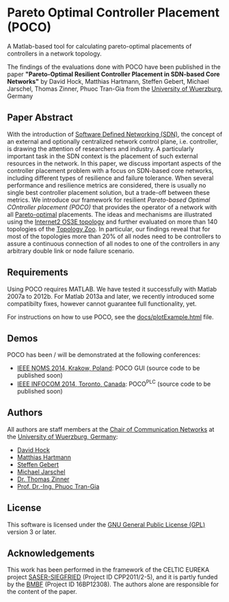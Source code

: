 Pareto Optimal Controller Placement (POCO)
==========================================

A Matlab-based tool for calculating pareto-optimal placements of controllers in a network topology.

The findings of the evaluations done with POCO have been published in the paper **"Pareto-Optimal Resilient Controller Placement in SDN-based Core Networks"** by David Hock, Matthias Hartmann, Steffen Gebert, Michael Jarschel, Thomas Zinner, Phuoc Tran-Gia from the [University of Wuerzburg](http://www3.informatik.uni-wuerzburg.de/), Germany


Paper Abstract
--------------
With the introduction of [Software Defined Networking (SDN)](http://en.wikipedia.org/wiki/Software-defined_networking), the concept of an external and optionally centralized network control plane, i.e. controller, is drawing the attention of researchers and industry. A particularly important task in the SDN context is the placement of such external resources in the network. In this paper, we discuss important aspects of the controller placement problem with a focus on SDN-based core networks, including different types of resilience and failure tolerance. When several performance and resilience metrics are considered, there is usually no single best controller placement solution, but a trade-off between these metrics. We introduce our framework for resilient *Pareto-based Optimal COntroller placement (POCO)* that provides the operator of a network with all [Pareto-optimal](http://en.wikipedia.org/wiki/Pareto_optimality) placements. The ideas and mechanisms are illustrated using the [Internet2 OS3E topology](http://www.internet2.edu/network/ose/) and further evaluated on more than 140 topologies of the [Topology Zoo](http://www.topology-zoo.org/). In particular, our findings reveal that for most of the topologies more than 20% of all nodes need to be controllers to assure a continuous connection of all nodes to one of the controllers in any arbitrary double link or node failure scenario.

Requirements
----------------------
Using POCO requires MATLAB. We have tested it successfully with Matlab 2007a to 2012b. For Matlab 2013a and later, we recently introduced some compatibilty fixes, however cannot guarantee full functionality, yet.

For instructions on how to use POCO, see the [docs/plotExample.html](http://htmlpreview.github.io/?https://github.com/lsinfo3/poco/blob/master/docs/plotExample.html) file.

Demos
------------------
POCO has been / will be demonstrated at the following conferences:

* [IEEE NOMS 2014, Krakow, Poland](http://noms2014.ieee-noms.org/): POCO GUI (source code to be published soon)
* [IEEE INFOCOM 2014, Toronto, Canada](http://www.ieee-infocom.org/): POCO<sup>PLC</sup> (source code to be published soon)

Authors
-------
All authors are staff members at the [Chair of Communication Networks](http://www3.informatik.uni-wuerzburg.de) at the [University of Wuerzburg, Germany](http://www.uni-wuerzburg.de):

* [David Hock](http://www3.informatik.uni-wuerzburg.de/staff/david.hock/)
* [Matthias Hartmann](http://www3.informatik.uni-wuerzburg.de/staff/hartmann/)
* [Steffen Gebert](http://www3.informatik.uni-wuerzburg.de/staff/steffen.gebert/)
* [Michael Jarschel](http://www3.informatik.uni-wuerzburg.de/staff/michael.jarschel/)
* [Dr. Thomas Zinner](http://www3.informatik.uni-wuerzburg.de/staff/zinner/)
* [Prof. Dr.-Ing. Phuoc Tran-Gia](http://www3.informatik.uni-wuerzburg.de/staff/trangia/)

License
-------

This software is licensed under the [GNU General Public License (GPL)](http://www.gnu.org/licenses/gpl.html) version 3 or later.

Acknowledgements
----------------

This work has been performed in the framework of the CELTIC EUREKA project [SASER-SIEGFRIED](http://www.celtic-initiative.org/Projects/Celtic-Plus-Projects/2011/SASER/SASER-b-Siegfried/saser-b-default.asp) (Project ID CPP2011/2-5), and it is partly funded by the [BMBF](http://www.bmbf.de/en/) (Project ID 16BP12308). The authors alone are responsible for the content of the paper.
